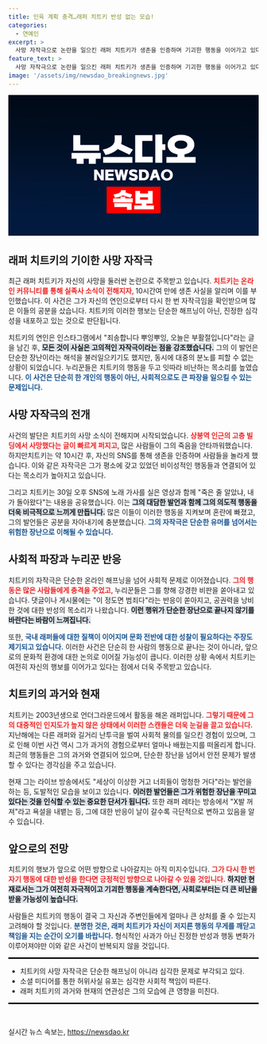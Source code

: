 ```yaml
---
title: 인육 계획 충격…래퍼 치트키 반성 없는 모습!
categories:
  - 연예인
excerpt: >
  사망 자작극으로 논란을 일으킨 래퍼 치트키가 생존을 인증하며 기괴한 행동을 이어가고 있다. 그의 발언과 연인 A 씨의 SNS 글은 큰 공분을 사고 있으며, 누리꾼들은 이번 사건에 강한 비판을 쏟고 있다. 클릭해서 더 자세한 내용을 확인해보세요!
feature_text: >
  사망 자작극으로 논란을 일으킨 래퍼 치트키가 생존을 인증하며 기괴한 행동을 이어가고 있다. 그의 발언과 연인 A 씨의 SNS 글은 큰 공분을 사고 있으며, 누리꾼들은 이번 사건에 강한 비판을 쏟고 있다. 클릭해서 더 자세한 내용을 확인해보세요!
image: '/assets/img/newsdao_breakingnews.jpg'
---
```


<p><img src="/assets/img/newsdao_breakingnews.jpg" alt="ontimetimes 속보" /></p>

<h2 data-ke-size="size26">래퍼 치트키의 기이한 사망 자작극</h2>

<p data-ke-size="size16">최근 래퍼 치트키가 자신의 사망을 둘러싼 논란으로 주목받고 있습니다. <b><span style="color: #ee2323;">치트키는 온라인 커뮤니티를 통해 실족사 소식이 전해지자, </span></b> 10시간여 만에 생존 사실을 알리며 이를 부인했습니다. 이 사건은 그가 자신의 연인으로부터 다시 한 번 자작극임을 확인받으며 많은 이들의 공분을 샀습니다. 치트키의 이러한 행보는 단순한 해프닝이 아닌, 진정한 심각성을 내포하고 있는 것으로 판단됩니다.</p>

<p data-ke-size="size16">치트키의 연인은 인스타그램에서 "죄송합니다 뿌잉뿌잉, 오늘은 부활절입니다"라는 글을 남긴 후, <b><span style="background-color: #21538527;">모든 것이 사실은 고의적인 자작극이라는 점을 강조했습니다.</span></b> 그의 이 발언은 단순한 장난이라는 해석을 불러일으키기도 했지만, 동시에 대중의 분노를 피할 수 없는 상황이 되었습니다. 누리꾼들은 치트키의 행동을 두고 잇따라 비난하는 목소리를 높였습니다. <b><span style="color: #1a5490;">이 사건은 단순히 한 개인의 행동이 아닌, 사회적으로도 큰 파장을 일으킬 수 있는 문제입니다.</span></b></p>

<h2 data-ke-size="size26">사망 자작극의 전개</h2>

<p data-ke-size="size16">사건의 발단은 치트키의 사망 소식이 전해지며 시작되었습니다. <b><span style="color: #ee2323;">상봉역 인근의 고층 빌딩에서 사망했다는 글이 빠르게 퍼지고, </span></b> 많은 사람들이 그의 죽음을 안타까워했습니다. 하지만치트키는 약 10시간 후, 자신의 SNS를 통해 생존을 인증하며 사람들을 놀라게 했습니다. 이와 같은 자작극은 그가 평소에 갖고 있었던 비이성적인 행동들과 연결되어 있다는 목소리가 높아지고 있습니다.</p>

<p data-ke-size="size16">그리고 치트키는 30일 오후 SNS에 노래 가사를 실은 영상과 함께 "죽은 줄 알았냐, 내가 돌아왔다"는 내용을 공유했습니다. 이는 <b><span style="background-color: #21538527;">그의 대담한 발언과 함께 그의 의도적 행동을 더욱 비극적으로 느끼게 만듭니다.</span></b> 많은 이들이 이러한 행동을 지켜보며 혼란에 빠졌고, 그의 발언들은 공분을 자아내기에 충분했습니다. <b><span style="color: #1a5490;">그의 자작극은 단순한 유머를 넘어서는 위험한 장난으로 이해될 수 있습니다.</span></b></p>

<h2 data-ke-size="size26">사회적 파장과 누리꾼 반응</h2>

<p data-ke-size="size16">치트키의 자작극은 단순한 온라인 해프닝을 넘어 사회적 문제로 이어졌습니다. <b><span style="color: #ee2323;">그의 행동은 많은 사람들에게 충격을 주었고, </span></b> 누리꾼들은 그를 향해 강경한 비판을 쏟아내고 있습니다. 댓글이나 게시물에는 "이 정도면 범죄다"라는 반응이 쏟아지고, 공권력을 낭비한 것에 대한 반성의 목소리가 나왔습니다. <b><span style="background-color: #21538527;">이런 행위가 단순한 장난으로 끝나지 않기를 바란다는 바람이 느껴집니다.</span></b></p>

<p data-ke-size="size16">또한, <b><span style="color: #1a5490;">국내 래퍼들에 대한 질책이 이어지며 문화 전반에 대한 성찰이 필요하다는 주장도 제기되고 있습니다.</span></b> 이러한 사건은 단순히 한 사람의 행동으로 끝나는 것이 아니라, 앞으로의 문화적 환경에 대한 논의로 이어질 가능성이 큽니다. 이러한 상황 속에서 치트키는 여전히 자신의 행보를 이어가고 있다는 점에서 더욱 주목받고 있습니다.</p>

<h2 data-ke-size="size26">치트키의 과거와 현재</h2>

<p data-ke-size="size16">치트키는 2003년생으로 언더그라운드에서 활동을 해온 래퍼입니다. <b><span style="color: #ee2323;">그렇기 때문에 그의 대중적인 인지도가 높지 않은 상태에서 이러한 스캔들은 더욱 눈길을 끌고 있습니다.</span></b> 지난해에는 다른 래퍼와 길거리 난투극을 벌여 사회적 물의를 일으킨 경험이 있으며, 그로 인해 이번 사건 역시 그가 과거의 경험으로부터 얼마나 배웠는지를 떠올리게 합니다. 최근의 행동들은 그의 과거와 연결되어 있으며, 단순한 장난을 넘어서 안전 문제가 발생할 수 있다는 경각심을 주고 있습니다.</p>

<p data-ke-size="size16">현재 그는 라이브 방송에서도 "세상이 이상한 거고 너희들이 멍청한 거다"라는 발언을 하는 등, 도발적인 모습을 보이고 있습니다. <b><span style="background-color: #21538527;">이러한 발언들은 그가 위험한 장난을 꾸미고 있다는 것을 인식할 수 있는 중요한 단서가 됩니다.</span></b> 또한 래퍼 레타는 방송에서 "X발 꺼져"라고 욕설을 내뱉는 등, 그에 대한 반응이 날이 갈수록 극단적으로 변하고 있음을 알 수 있습니다.</p>

<h2 data-ke-size="size26">앞으로의 전망</h2>

<p data-ke-size="size16"> 치트키의 행보가 앞으로 어떤 방향으로 나아갈지는 아직 미지수입니다. <b><span style="color: #ee2323;">그가 다시 한 번 자기 행동에 대한 반성을 한다면 긍정적인 방향으로 나아갈 수 있을 것입니다.</span></b> <b><span style="background-color: #21538527;">하지만 현재로서는 그가 여전히 자극적이고 기괴한 행동을 계속한다면, 사회로부터는 더 큰 비난을 받을 가능성이 높습니다.</span></b></p>

<p data-ke-size="size16">사람들은 치트키의 행동이 결국 그 자신과 주변인들에게 얼마나 큰 상처를 줄 수 있는지 고려해야 할 것입니다. <b><span style="color: #1a5490;">분명한 것은, 래퍼 치트키가 자신이 저지른 행동의 무게를 깨닫고 책임을 지는 순간이 오기를 바랍니다.</span></b> 형식적인 사과가 아닌 진정한 반성과 행동 변화가 이루어져야만 이와 같은 사건이 반복되지 않을 것입니다.</p>

<hr style="border: 1px solid #000;"/>

<ul>
  <li>치트키의 사망 자작극은 단순한 해프닝이 아니라 심각한 문제로 부각되고 있다.</li>
  <li>소셜 미디어를 통한 허위사실 유포는 심각한 사회적 책임이 따른다.</li>
  <li>래퍼 치트키의 과거와 현재의 연관성은 그의 모습에 큰 영향을 미친다.</li>
</ul>

<hr style="border: 1px solid #000;"/>

<p data-ke-size="size16">&nbsp;</p>
실시간 뉴스 속보는, <a href="https://newsdao.kr" rel="dofollow">https://newsdao.kr</a>


